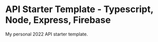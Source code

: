 # API Starter Template - Typescript, Node, Express, Firebase

My personal 2022 API starter template.